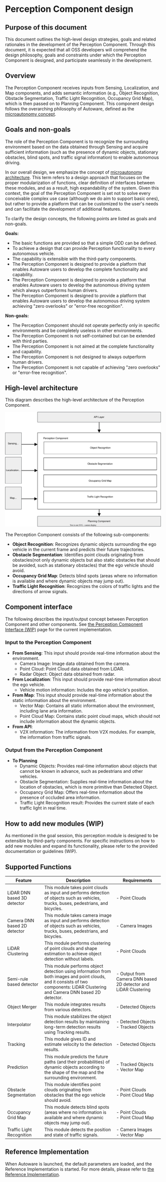 # Perception Component design

## Purpose of this document

This document outlines the high-level design strategies, goals and related rationales in the development of the Perception Component. Through this document, it is expected that all OSS developers will comprehend the design philosophy, goals and constraints under which the Perception Component is designed, and participate seamlessly in the development.

## Overview

The Perception Component receives inputs from Sensing, Localization, and Map components, and adds semantic information (e.g., Object Recognition, Obstacle Segmentation, Traffic Light Recognition, Occupancy Grid Map), which is then passed on to Planning Component. This component design follows the overarching philosophy of Autoware, defined as the [microautonomy concept](https://autowarefoundation.github.io/autoware-documentation/main/design/autoware-concepts/).

## Goals and non-goals

The role of the Perception Component is to recognize the surrounding environment based on the data obtained through Sensing and acquire sufficient information (such as the presence of dynamic objects, stationary obstacles, blind spots, and traffic signal information) to enable autonomous driving.

In our overall design, we emphasize the concept of [microautonomy architecture](https://autowarefoundation.github.io/autoware-documentation/main/design/autoware-concepts). This term refers to a design approach that focuses on the proper modularization of functions, clear definition of interfaces between these modules, and as a result, high expandability of the system. Given this context, the goal of the Perception Component is set not to solve every conceivable complex use case (although we do aim to support basic ones), but rather to provide a platform that can be customized to the user's needs and can facilitate the development of additional features.

To clarify the design concepts, the following points are listed as goals and non-goals.

**Goals:**

- The basic functions are provided so that a simple ODD can be defined.
- To achieve a design that can provide Perception functionality to every autonomous vehicle.
- The capability is extensible with the third-party components.
- The Perception Component is designed to provide a platform that enables Autoware users to develop the complete functionality and capability.
- The Perception Component is designed to provide a platform that enables Autoware users to develop the autonomous driving system which always outperforms human drivers.
- The Perception Component is designed to provide a platform that enables Autoware users to develop the autonomous driving system achieving "zero overlooks" or "error-free recognition".

**Non-goals:**

- The Perception Component should not operate perfectly only in specific environments and be completely useless in other environments.
- The Perception Component is not self-contained but can be extended with third parties.
- The Perception Component is not aimed at the complete functionality and capability.
- The Perception Component is not designed to always outperform human drivers.
- The Perception Component is not capable of achieving "zero overlooks" or "error-free recognition".

## High-level architecture

This diagram describes the high-level architecture of the Perception Component.

![overall-perception-architecture](image/high-level-perception-diagram.drawio.svg)

The Perception Component consists of the following sub-components:

- **Object Recognition**: Recognizes dynamic objects surrounding the ego vehicle in the current frame and predicts their future trajectories.
- **Obstacle Segmentation**: Identifies point clouds originating from obstacles(not only dynamic objects but also static obstacles that should be avoided, such as stationary obstacles) that the ego vehicle should avoid.
- **Occupancy Grid Map**: Detects blind spots (areas where no information is available and where dynamic objects may jump out).
- **Traffic Light Recognition**: Recognizes the colors of traffic lights and the directions of arrow signals.

## Component interface

The following describes the input/output concept between Perception Component and other components. See [the Perception Component Interface (WIP)](../../autoware-interfaces/components/perception.md) page for the current implementation.

### Input to the Perception Component

- **From Sensing**: This input should provide real-time information about the environment.
  - Camera Image: Image data obtained from the camera.
  - Point Cloud: Point Cloud data obtained from LiDAR.
  - Radar Object: Object data obtained from radar.
- **From Localization**: This input should provide real-time information about the ego vehicle.
  - Vehicle motion information: Includes the ego vehicle's position.
- **From Map**: This input should provide real-time information about the static information about the environment.
  - Vector Map: Contains all static information about the environment, including lane aria information.
  - Point Cloud Map: Contains static point cloud maps, which should not include information about the dynamic objects.
- **From API**:
  - V2X information: The information from V2X modules. For example, the information from traffic signals.

### Output from the Perception Component

- **To Planning**
  - Dynamic Objects: Provides real-time information about objects that cannot be known in advance, such as pedestrians and other vehicles.
  - Obstacle Segmentation: Supplies real-time information about the location of obstacles, which is more primitive than Detected Object.
  - Occupancy Grid Map: Offers real-time information about the presence of occluded area information.
  - Traffic Light Recognition result: Provides the current state of each traffic light in real time.

## How to add new modules (WIP)

As mentioned in the goal session, this perception module is designed to be extensible by third-party components. For specific instructions on how to add new modules and expand its functionality, please refer to the provided documentation or guidelines (WIP).

## Supported Functions

| Feature                      | Description                                                                                                                                                                      | Requirements                                                    |
| ---------------------------- | -------------------------------------------------------------------------------------------------------------------------------------------------------------------------------- | --------------------------------------------------------------- |
| LiDAR DNN based 3D detector  | This module takes point clouds as input and performs detection of objects such as vehicles, trucks, buses, pedestrians, and bicycles.                                            | - Point Clouds                                                  |
| Camera DNN based 2D detector | This module takes camera image as input and performs detection of objects such as vehicles, trucks, buses, pedestrians, and bicycles.                                            | - Camera Images                                                 |
| LiDAR Clustering             | This module performs clustering of point clouds and shape estimation to achieve object detection without labels.                                                                 | - Point Clouds                                                  |
| Semi-rule based detector     | This module performs object detection using information from both images and point clouds, and it consists of two components: LiDAR Clustering and Camera DNN based 2D detector. | - Output from Camera DNN based 2D detector and LiDAR Clustering |
| Object Merger                | This module integrates results from various detectors.                                                                                                                           | - Detected Objects                                              |
| Interpolator                 | This module stabilizes the object detection results by maintaining long-term detection results using Tracking results.                                                           | - Detected Objects <br> - Tracked Objects                       |
| Tracking                     | This module gives ID and estimate velocity to the detection results.                                                                                                             | - Detected Objects                                              |
| Prediction                   | This module predicts the future paths (and their probabilities) of dynamic objects according to the shape of the map and the surrounding environment.                            | - Tracked Objects <br> - Vector Map                             |
| Obstacle Segmentation        | This module identifies point clouds originating from obstacles that the ego vehicle should avoid.                                                                                | - Point Clouds <br> - Point Cloud Map                           |
| Occupancy Grid Map           | This module detects blind spots (areas where no information is available and where dynamic objects may jump out).                                                                | - Point Clouds <br> - Point Cloud Map                           |
| Traffic Light Recognition    | This module detects the position and state of traffic signals.                                                                                                                   | - Camera Images <br> - Vector Map                               |

## Reference Implementation

When Autoware is launched, the default parameters are loaded, and the Reference Implementation is started. For more details, please refer to [the Reference Implementation](./reference_implementation.md).
